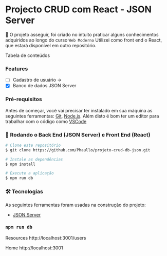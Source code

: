 # Projecto CRUD com React - JSON Server

🚀 O projeto asseguir, foi criado no intuito praticar alguns conhecimentos adquiridos ao longo do curso `Web Moderno` 
Utilizei como front end o React, que estará disponível em outro repositório.

Tabela de conteúdos

### Features

- [ ] Cadastro de usuário ->
- [x] Banco de dados JSON Server

### Pré-requisitos

Antes de começar, você vai precisar ter instalado em sua máquina as seguintes ferramentas:
[Git](https://git-scm.com), [Node.js](https://nodejs.org/en/). 
Além disto é bom ter um editor para trabalhar com o código como [VSCode](https://code.visualstudio.com/)

### 🎲 Rodando o Back End (JSON Server) e Front End (React)

```bash
# Clone este repositório
$ git clone https://github.com/Phaullo/projeto-crud-db-json.git

# Instale as dependências
$ npm install

# Execute a aplicação
$ npm run db

```

### 🛠 Tecnologias

As seguintes ferramentas foram usadas na construção do projeto:

- [JSON Server](https://github.com/typicode/json-server)


### `npm run db`

  Resources
  http://localhost:3001/users

  Home
  http://localhost:3001
